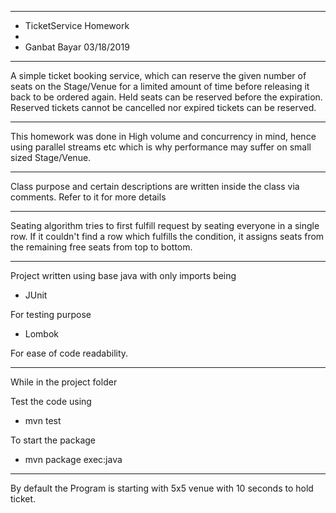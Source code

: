 **********************************
*  TicketService Homework
*
*  Ganbat Bayar 03/18/2019
**********************************

A simple ticket booking service, which can reserve the given number of seats on the Stage/Venue for 
a limited amount of time before releasing it back to be ordered again. Held seats can be reserved 
before the expiration. Reserved tickets cannot be cancelled nor expired tickets can be reserved.

************************************
This homework was done in High volume and concurrency in mind, hence using parallel streams etc which
is why performance may suffer on small sized Stage/Venue.

**********************************

Class purpose and certain descriptions are written inside the class via comments.
Refer to it for more details
**********************************
Seating algorithm tries to first fulfill request by seating everyone in a single row. If it couldn't find
a row which fulfills the condition, it assigns seats from the remaining free seats from top to bottom. 

**********************************
Project written using base java with only imports being

- JUnit 

For testing purpose

- Lombok

For ease of code readability.

*************
While in the project folder

Test the code using

- mvn test

To start the package

- mvn package exec:java

****************
By default the Program is starting with 5x5 venue with 10 seconds to hold
ticket.

